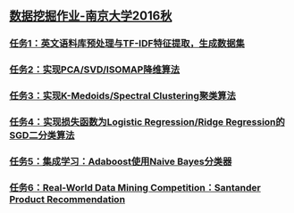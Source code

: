 ## [数据挖掘作业-南京大学2016秋](http://lamda.nju.edu.cn/yehj/DM16/dm16.html)

### [任务1：英文语料库预处理与TF-IDF特征提取，生成数据集](assignment1/Assignment1.pdf)

### [任务2：实现PCA/SVD/ISOMAP降维算法](assignment2/Assignment2.pdf)

### [任务3：实现K-Medoids/Spectral Clustering聚类算法](assignment3/Assignment3.pdf)

### [任务4：实现损失函数为Logistic Regression/Ridge Regression的SGD二分类算法](assignment4/Assignment4.pdf)

### [任务5：集成学习：Adaboost使用Naive Bayes分类器](assignment5/Assignment5.pdf)

### [任务6：Real-World Data Mining Competition：Santander Product Recommendation](assignment6/Assignment6.pdf)

